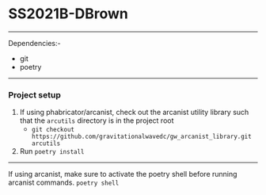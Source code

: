 # SS2021B-DBrown
***
Dependencies:-
* git
* poetry
***
### Project setup
1. If using phabricator/arcanist, check out the arcanist utility library such that the `arcutils` directory is in the project root
   * `git checkout https://github.com/gravitationalwavedc/gw_arcanist_library.git arcutils`
2. Run `poetry install`

***
If using arcanist, make sure to activate the poetry shell before running arcanist commands. `poetry shell`
